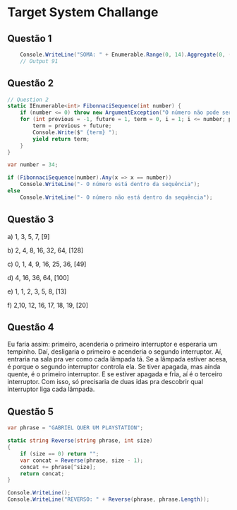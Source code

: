 # Target System Challange


## Questão 1

```cs
    Console.WriteLine("SOMA: " + Enumerable.Range(0, 14).Aggregate(0, (initial, current) => initial + current));
    // Output 91
```

## Questão 2

```cs
// Question 2
static IEnumerable<int> FibonnaciSequence(int number) {
    if (number <= 0) throw new ArgumentException("O número não pode ser menor que zero");
    for (int previous = -1, future = 1, term = 0, i = 1; i <= number; previous = future, future = term, i += 1) {
        term = previous + future;
        Console.Write($" {term} ");
        yield return term;
    } 
}

var number = 34;

if (FibonnaciSequence(number).Any(x => x == number))
    Console.WriteLine("- O número está dentro da sequência");
else 
    Console.WriteLine("- O número não está dentro da sequência");
```


## Questão 3

a) 1, 3, 5, 7, [9]

b) 2, 4, 8, 16, 32, 64, [128]

c) 0, 1, 4, 9, 16, 25, 36, [49]

d) 4, 16, 36, 64, [100]

e) 1, 1, 2, 3, 5, 8, [13]

f) 2,10, 12, 16, 17, 18, 19, [20]

## Questão 4

Eu faria assim: primeiro, acenderia o primeiro interruptor e esperaria um tempinho. Daí, desligaria o primeiro e acenderia o segundo interruptor. Aí, entraria na sala pra ver como cada lâmpada tá. Se a lâmpada estiver acesa, é porque o segundo interruptor controla ela. Se tiver apagada, mas ainda quente, é o primeiro interruptor. E se estiver apagada e fria, aí é o terceiro interruptor. Com isso, só precisaria de duas idas pra descobrir qual interruptor liga cada lâmpada.

## Questão 5


```cs
var phrase = "GABRIEL QUER UM PLAYSTATION";

static string Reverse(string phrase, int size) 
{
    if (size == 0) return "";
    var concat = Reverse(phrase, size - 1);
    concat += phrase[^size];
    return concat;
}

Console.WriteLine();
Console.WriteLine("REVERSO: " + Reverse(phrase, phrase.Length));

```